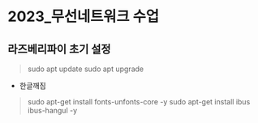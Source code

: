 # 2023_무선네트워크 수업

## 라즈베리파이 초기 설정
> sudo apt update
> sudo apt upgrade
* 한글깨짐
> sudo apt-get install fonts-unfonts-core -y
> sudo apt-get install ibus ibus-hangul -y

